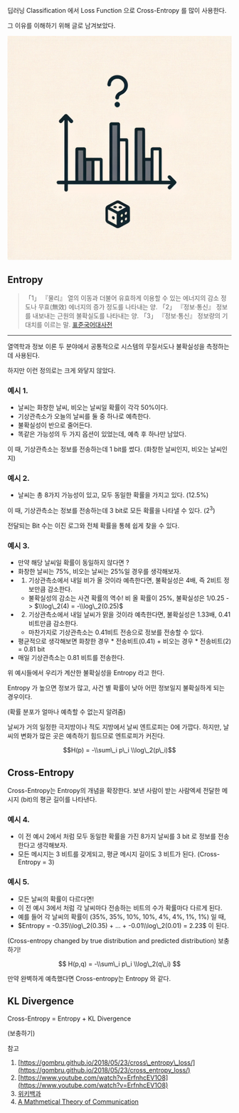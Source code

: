딥러닝 Classification 에서 Loss Function 으로 Cross-Entropy 를 많이 사용한다.

그 이유를 이해하기 위해 글로 남겨보았다.

![dalle](../img/DALL_E_Entropy.png)

## Entropy

> 「1」 『물리』 열의 이동과 더불어 유효하게 이용할 수 있는 에너지의 감소 정도나 무효(無效) 에너지의 증가 정도를 나타내는 양.
> 「2」 『정보·통신』 정보를 내보내는 근원의 불확실도를 나타내는 양.
> 「3」 『정보·통신』 정보량의 기대치를 이르는 말.
> [표준국어대사전](https://stdict.korean.go.kr/search/searchView.do?word_no=457923&searchKeywordTo=3)

---

열역학과 정보 이론 두 분야에서 공통적으로 시스템의 무질서도나 불확실성을 측정하는데 사용된다.

하지만 이런 정의로는 크게 와닿지 않았다.

### 예시 1.

-   날씨는 화창한 날씨, 비오는 날씨일 확률이 각각 50%이다.
-   기상관측소가 오늘의 날씨를 둘 중 하나로 예측한다.
-   불확실성이 반으로 줄어든다.
-   똑같은 가능성의 두 가지 옵션이 있었는데, 예측 후 하나만 남았다.

이 때, 기상관측소는 정보를 전송하는데 1 bit를 썼다. (화창한 날씨인지, 비오는 날씨인지)

### 예시 2.

-   날씨는 총 8가지 가능성이 있고, 모두 동일한 확률을 가지고 있다. (12.5%)

이 때, 기상관측소는 정보를 전송하는데 3 bit로 모든 확률을 나타낼 수 있다. ($2^3$)

전달되는 Bit 수는 이진 로그와 전체 확률을 통헤 쉽게 찾을 수 있다.

### 예시 3.

-   만약 해당 날씨일 확률이 동일하지 않다면 ?
-   화창한 날씨는 75%, 비오는 날씨는 25%일 경우를 생각해보자.
-   1) 기상관측소에서 내일 비가 올 것이라 예측한다면, 불확실성은 4배, 즉 2비트 정보만큼 감소한다.
    -   불확실성의 감소는 사견 확률의 역수! 비 올 확률이 25%, 불확실성은 1/0.25 -> $\\log\_2(4) = -\\log\_2(0.25)$
-   2) 기상관측소에서 내일 날씨가 맑을 것이라 예측한다면, 불확실성은 1.33배, 0.41비트만큼 감소한다.
    -   마찬가지로 기상관측소는 0.41비트 전송으로 정보를 전송할 수 있다.
-   평균적으로 생각해보면 화창한 경우 \* 전송비트(0.41) + 비오는 경우 \* 전송비트(2) = 0.81 bit
-   매일 기상관측소는 0.81 비트를 전송한다.

위 예시들에서 우리가 계산한 불확실성을 Entropy 라고 한다.

Entropy 가 높으면 정보가 많고, 사건 별 확률이 낮아 어떤 정보일지 불확실하게 되는 경우이다.

(확률 분포가 얼마나 예측할 수 없는지 알려줌)

날씨가 거의 일정한 극지방이나 적도 지방에서 날씨 엔트로피는 0에 가깝다. 하지만, 날씨의 변화가 많은 곳은 예측하기 힘드므로 엔트로피가 커진다.

$$H(p) = -\\sum\_i p\_i \\log\_2(p\_i)$$

## Cross-Entropy

Cross-Entropy는 Entropy의 개념을 확장한다. 보낸 사람이 받는 사람엑세 전달한 메시지 (bit)의 평균 길이를 나타낸다.

### 예시 4.

-   이 전 예시 2에서 처럼 모두 동일한 확률을 가진 8가지 날씨를 3 bit 로 정보를 전송한다고 생각해보자.
-   모든 메시지는 3 비트를 갖게되고, 평균 메시지 길이도 3 비트가 된다. (Cross-Entropy = 3)

### 예시 5.

-   모든 날씨의 확률이 다르다면!
-   이 전 예시 3에서 처럼 각 날씨마다 전송하는 비트의 수가 확률마다 다르게 된다.
-   예를 들어 각 날씨의 확률이 (35%, 35%, 10%, 10%, 4%, 4%, 1%, 1%) 일 때,
-   $Entropy = -0.35\\log\_2(0.35) + ... + -0.01\\log\_2(0.01) = 2.23$ 이 된다.

(Cross-entropy changed by true distribution and predicted distribution) 보충하기!

$$ H(p,q) = -\\sum\_i p\_i \\log\_2(q\_i) $$

만약 완벽하게 예측했다면 Cross-entropy는 Entropy 와 같다.

## KL Divergence

Cross-Entropy = Entropy + KL Divergence

(보충하기)

참고

1.  [https://gombru.github.io/2018/05/23/cross\_entropy\_loss/](https://gombru.github.io/2018/05/23/cross_entropy_loss/)
2.  [https://www.youtube.com/watch?v=ErfnhcEV1O8](https://www.youtube.com/watch?v=ErfnhcEV1O8)
3.  [위키백과](https://ko.wikipedia.org/wiki/%EC%A0%95%EB%B3%B4_%EC%97%94%ED%8A%B8%EB%A1%9C%ED%94%BC)
4.  [A Mathmetical Theory of Communication](https://pure.mpg.de/rest/items/item_2383164/component/file_2383163/content)
